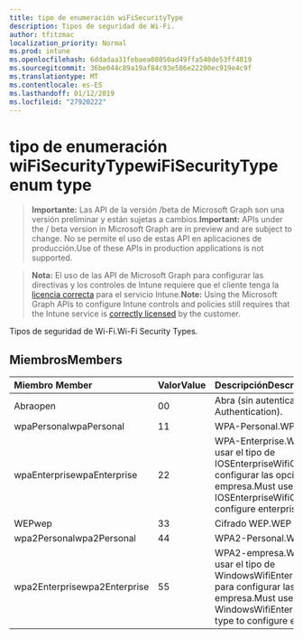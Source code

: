 ```yaml
---
title: tipo de enumeración wiFiSecurityType
description: Tipos de seguridad de Wi-Fi.
author: tfitzmac
localization_priority: Normal
ms.prod: intune
ms.openlocfilehash: 6ddadaa31febaea08050ad49ffa540de53ff4819
ms.sourcegitcommit: 36be044c89a19af84c93e586e22200ec919e4c9f
ms.translationtype: MT
ms.contentlocale: es-ES
ms.lasthandoff: 01/12/2019
ms.locfileid: "27920222"
---
```

# <a name="wifisecuritytype-enum-type"></a><span data-ttu-id="879a9-103">tipo de enumeración wiFiSecurityType</span><span class="sxs-lookup"><span data-stu-id="879a9-103">wiFiSecurityType enum type</span></span>

> <span data-ttu-id="879a9-104">**Importante:** Las API de la versión /beta de Microsoft Graph son una versión preliminar y están sujetas a cambios.</span><span class="sxs-lookup"><span data-stu-id="879a9-104">**Important:** APIs under the / beta version in Microsoft Graph are in preview and are subject to change.</span></span> <span data-ttu-id="879a9-105">No se permite el uso de estas API en aplicaciones de producción.</span><span class="sxs-lookup"><span data-stu-id="879a9-105">Use of these APIs in production applications is not supported.</span></span>

> <span data-ttu-id="879a9-106">**Nota:** El uso de las API de Microsoft Graph para configurar las directivas y los controles de Intune requiere que el cliente tenga la [licencia correcta](https://go.microsoft.com/fwlink/?linkid=839381) para el servicio Intune.</span><span class="sxs-lookup"><span data-stu-id="879a9-106">**Note:** Using the Microsoft Graph APIs to configure Intune controls and policies still requires that the Intune service is [correctly licensed](https://go.microsoft.com/fwlink/?linkid=839381) by the customer.</span></span>

<span data-ttu-id="879a9-107">Tipos de seguridad de Wi-Fi.</span><span class="sxs-lookup"><span data-stu-id="879a9-107">Wi-Fi Security Types.</span></span>
## <a name="members"></a><span data-ttu-id="879a9-108">Miembros</span><span class="sxs-lookup"><span data-stu-id="879a9-108">Members</span></span>
|<span data-ttu-id="879a9-109">Miembro	</span><span class="sxs-lookup"><span data-stu-id="879a9-109">Member</span></span>|<span data-ttu-id="879a9-110">Valor</span><span class="sxs-lookup"><span data-stu-id="879a9-110">Value</span></span>|<span data-ttu-id="879a9-111">Descripción</span><span class="sxs-lookup"><span data-stu-id="879a9-111">Description</span></span>|
|:---|:---|:---|
|<span data-ttu-id="879a9-112">Abra</span><span class="sxs-lookup"><span data-stu-id="879a9-112">open</span></span>|<span data-ttu-id="879a9-113">0</span><span class="sxs-lookup"><span data-stu-id="879a9-113">0</span></span>|<span data-ttu-id="879a9-114">Abra (sin autenticación).</span><span class="sxs-lookup"><span data-stu-id="879a9-114">Open (No Authentication).</span></span>|
|<span data-ttu-id="879a9-115">wpaPersonal</span><span class="sxs-lookup"><span data-stu-id="879a9-115">wpaPersonal</span></span>|<span data-ttu-id="879a9-116">1</span><span class="sxs-lookup"><span data-stu-id="879a9-116">1</span></span>|<span data-ttu-id="879a9-117">WPA-Personal.</span><span class="sxs-lookup"><span data-stu-id="879a9-117">WPA-Personal.</span></span>|
|<span data-ttu-id="879a9-118">wpaEnterprise</span><span class="sxs-lookup"><span data-stu-id="879a9-118">wpaEnterprise</span></span>|<span data-ttu-id="879a9-119">2</span><span class="sxs-lookup"><span data-stu-id="879a9-119">2</span></span>|<span data-ttu-id="879a9-120">WPA-Enterprise.</span><span class="sxs-lookup"><span data-stu-id="879a9-120">WPA-Enterprise.</span></span> <span data-ttu-id="879a9-121">Debe usar el tipo de IOSEnterpriseWifiConfiguration para configurar las opciones de la empresa.</span><span class="sxs-lookup"><span data-stu-id="879a9-121">Must use IOSEnterpriseWifiConfiguration type to configure enterprise options.</span></span>|
|<span data-ttu-id="879a9-122">WEP</span><span class="sxs-lookup"><span data-stu-id="879a9-122">wep</span></span>|<span data-ttu-id="879a9-123">3</span><span class="sxs-lookup"><span data-stu-id="879a9-123">3</span></span>|<span data-ttu-id="879a9-124">Cifrado WEP.</span><span class="sxs-lookup"><span data-stu-id="879a9-124">WEP Encryption.</span></span>|
|<span data-ttu-id="879a9-125">wpa2Personal</span><span class="sxs-lookup"><span data-stu-id="879a9-125">wpa2Personal</span></span>|<span data-ttu-id="879a9-126">4</span><span class="sxs-lookup"><span data-stu-id="879a9-126">4</span></span>|<span data-ttu-id="879a9-127">WPA2-Personal.</span><span class="sxs-lookup"><span data-stu-id="879a9-127">WPA2-Personal.</span></span>|
|<span data-ttu-id="879a9-128">wpa2Enterprise</span><span class="sxs-lookup"><span data-stu-id="879a9-128">wpa2Enterprise</span></span>|<span data-ttu-id="879a9-129">5</span><span class="sxs-lookup"><span data-stu-id="879a9-129">5</span></span>|<span data-ttu-id="879a9-130">WPA2-empresa.</span><span class="sxs-lookup"><span data-stu-id="879a9-130">WPA2-Enterprise.</span></span> <span data-ttu-id="879a9-131">Debe usar el tipo de WindowsWifiEnterpriseEAPConfiguration para configurar las opciones de la empresa.</span><span class="sxs-lookup"><span data-stu-id="879a9-131">Must use WindowsWifiEnterpriseEAPConfiguration type to configure enterprise options.</span></span>|





